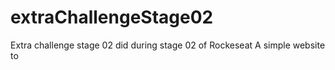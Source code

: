 # extraChallengeStage02
Extra challenge stage 02 did during stage 02 of Rockeseat
A simple website to
